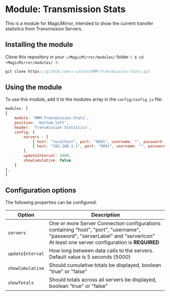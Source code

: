 # Module: Transmission Stats
This is a module for MagicMirror, intended to show the current transfer statistics from Transmission Servers.

## Installing the module
Clone this repository in your `~/MagicMirror/modules/` folder `( $ cd ~MagicMirror/modules/ )`:
````javascript
git clone https://github.com/s-cotton/MMM-Transmission-Stats.git
````

## Using the module

To use this module, add it to the modules array in the `config/config.js` file:
````javascript
modules: [
{
    module: 'MMM-Transmission-Stats',
    position: 'bottom_left',
    header: 'Transmission Statistics',
    config: {
        servers : [
        	{ host: "localhost", port: "9091", username: "", password: "", serverLabel: "Server", serverIcon:  "server" },
        	{ host: "192.168.1.1", port: "9091", username: "", password: "", serverLabel: "Server 2", serverIcon:  "archive" },
        ],
        updateInterval: 5000,
        showCumulative: false
    }
},
]
````

## Configuration options

The following properties can be configured:

<table width="100%">
	<!-- why, markdown... -->
	<thead>
		<tr>
			<th>Option</th>
			<th width="100%">Description</th>
		</tr>
	<thead>
	<tbody>
    <tr>
			<td><code>servers</code></td>
			<td>One or more Server Connection configurations containing "host", "port", "username", "password", "serverLabel" and "serverIcon"<br> At least one server configuration is <b>REQUIRED</b></td>
		</tr>
		<tr>
			<td><code>updateInterval</code></td>
			<td>How long between data calls to the servers. Default value is 5 seconds (5000)</td>
		</tr>
		<tr>
			<td><code>showCumulative</code></td>
			<td>Should cumulative totals be displayed, boolean "true" or "false"</td>
		</tr>
		<tr>
			<td><code>showTotals</code></td>
			<td>Should totals across all servers be displayed, boolean "true" or "false"</td>
		</tr>
	</tbody>
</table>
